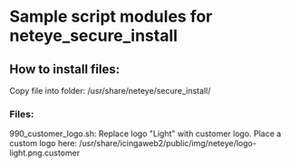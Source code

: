 # Sample script modules for neteye_secure_install

## How to install files:

Copy file into folder: /usr/share/neteye/secure_install/

### Files:
990_customer_logo.sh: 
Replace logo "Light" with customer logo. 
Place a custom logo here: /usr/share/icingaweb2/public/img/neteye/logo-light.png.customer
  
